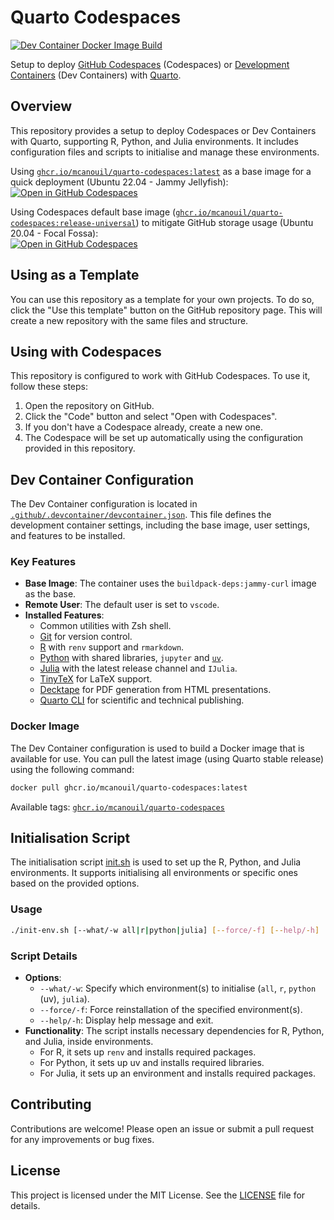 # Quarto Codespaces

[![Dev Container Docker Image Build](https://github.com/mcanouil/quarto-codespaces/actions/workflows/devcontainer.yml/badge.svg)](https://github.com/mcanouil/quarto-codespaces/actions/workflows/devcontainer.yml)

Setup to deploy [GitHub Codespaces](https://github.com/features/codespaces) (Codespaces) or [Development Containers](https://containers.dev/) (Dev Containers) with [Quarto](https://quarto.org/).

## Overview

This repository provides a setup to deploy Codespaces or Dev Containers with Quarto, supporting R, Python, and Julia environments.
It includes configuration files and scripts to initialise and manage these environments.

Using [`ghcr.io/mcanouil/quarto-codespaces:latest`](https://github.com/mcanouil/quarto-codespaces/pkgs/container/quarto-codespaces) as a base image for a quick deployment (Ubuntu 22.04 - Jammy Jellyfish):  
[![Open in GitHub Codespaces](https://github.com/codespaces/badge.svg)](https://codespaces.new/mcanouil/quarto-codespaces?quickstart=1&devcontainer_path=.devcontainer%2Fdevcontainer.json)

Using Codespaces default base image ([`ghcr.io/mcanouil/quarto-codespaces:release-universal`](https://github.com/mcanouil/quarto-codespaces/pkgs/container/quarto-codespaces)) to mitigate GitHub storage usage (Ubuntu 20.04 - Focal Fossa):  
[![Open in GitHub Codespaces](https://github.com/codespaces/badge.svg)](https://codespaces.new/mcanouil/quarto-codespaces?quickstart=1&devcontainer_path=.devcontainer%2Funiversal%2Fdevcontainer.json)

## Using as a Template

You can use this repository as a template for your own projects.
To do so, click the "Use this template" button on the GitHub repository page.
This will create a new repository with the same files and structure.

## Using with Codespaces

This repository is configured to work with GitHub Codespaces.
To use it, follow these steps:

1. Open the repository on GitHub.
2. Click the "Code" button and select "Open with Codespaces".
3. If you don't have a Codespace already, create a new one.
4. The Codespace will be set up automatically using the configuration provided in this repository.

## Dev Container Configuration

The Dev Container configuration is located in [`.github/.devcontainer/devcontainer.json`](.github/.devcontainer/devcontainer.json).
This file defines the development container settings, including the base image, user settings, and features to be installed.

### Key Features

- **Base Image**: The container uses the `buildpack-deps:jammy-curl` image as the base.
- **Remote User**: The default user is set to `vscode`.
- **Installed Features**:
  - Common utilities with Zsh shell.
  - [Git](https://git-scm.com/) for version control.
  - [R](https://www.r-project.org/) with `renv` support and `rmarkdown`.
  - [Python](https://www.python.org/) with shared libraries, `jupyter` and [`uv`](https://docs.astral.sh/uv/).
  - [Julia](https://julialang.org/) with the latest release channel and `IJulia`.
  - [TinyTeX](https://github.com/rstudio/tinytex) for LaTeX support.
  - [Decktape](https://github.com/astefanutti/decktape) for PDF generation from HTML presentations.
  - [Quarto CLI](https://quarto.org/) for scientific and technical publishing.

### Docker Image

The Dev Container configuration is used to build a Docker image that is available for use.
You can pull the latest image (using Quarto stable release) using the following command:

```sh
docker pull ghcr.io/mcanouil/quarto-codespaces:latest
```

Available tags: [`ghcr.io/mcanouil/quarto-codespaces`](https://github.com/mcanouil/quarto-codespaces/pkgs/container/quarto-codespaces)

## Initialisation Script

The initialisation script [init.sh](init.sh) is used to set up the R, Python, and Julia environments.
It supports initialising all environments or specific ones based on the provided options.

### Usage

```sh
./init-env.sh [--what/-w all|r|python|julia] [--force/-f] [--help/-h]
```

### Script Details

- **Options**:
  - `--what/-w`: Specify which environment(s) to initialise (`all`, `r`, `python` (uv), `julia`).
  - `--force/-f`: Force reinstallation of the specified environment(s).
  - `--help/-h`: Display help message and exit.
- **Functionality**: The script installs necessary dependencies for R, Python, and Julia, inside environments.
  - For R, it sets up `renv` and installs required packages.
  - For Python, it sets up uv and installs required libraries.
  - For Julia, it sets up an environment and installs required packages.

## Contributing

Contributions are welcome!
Please open an issue or submit a pull request for any improvements or bug fixes.

## License

This project is licensed under the MIT License.
See the [LICENSE](LICENSE) file for details.
